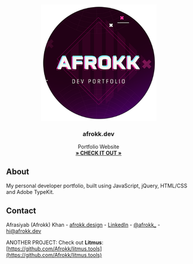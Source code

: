<br />
<div align="center">
  <a href="">
    <img src="images/clip.png" alt="Logo" width="315" height="315">
  </a>

  <h3 align="center">afrokk.dev</h3>

  <p align="center">
    Portfolio Website
    <br />
    <a href="https://afrokk.dev/" target="_blank"><strong>» CHECK IT OUT »</strong></a>
    <br />
  </p>
</div>

## About

My personal developer portfolio, built using JavaScript, jQuery, HTML/CSS and Adobe TypeKit.


## Contact

Afrasiyab (Afrokk) Khan -  [afrokk.design](https://afrokk.design/home) - [LinkedIn](https://www.linkedin.com/in/afrasiyab-k/) - [@afrokk_](https://www.instagram.com/afrokk_/) - hi@afrokk.dev

ANOTHER PROJECT: Check out <strong>Litmus</strong>: [https://github.com/Afrokk/litmus.tools](https://github.com/Afrokk/litmus.tools)
